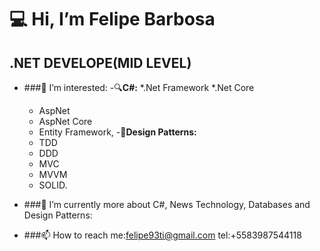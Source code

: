 :computer: Hi, I’m Felipe Barbosa
===================================
.NET DEVELOPE(MID LEVEL)
-----------------------------------
- ###👀 I’m interested:
  -:mag:**C#:**
    *.Net Framework
    *.Net Core
    * AspNet
    * AspNet Core
    * Entity Framework,
  -:triangular_ruler:**Design Patterns:**
    * TDD
    * DDD
    * MVC
    * MVVM
    * SOLID.
     
- ###🌱 I’m currently more about C#, News Technology, Databases and Design Patterns:
- ###📫 How to reach me:felipe93ti@gmail.com
                  tel:+5583987544118
